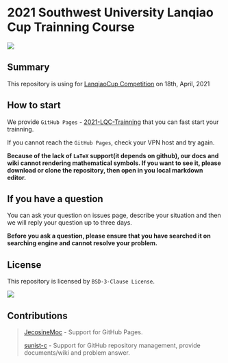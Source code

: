 <!--
 * @Author: Sunist Chan
 * @Date: 2021-03-29 03:45:28
 * @LastEditTime: 2021-04-06 08:16:50
 * @LastEditors: Sunist Chan
 * @Description: 
 * @FilePath: /2021-LQC-Trainning/README.md
-->

# 2021 Southwest University Lanqiao Cup Trainning Course #

<div aligned="center"><img src="https://sc-cos-1258290809.cos.ap-guangzhou.myqcloud.com/oj/SWU-ACMLab-0.png"/></div>

## Summary ##

This repository is using for [LanqiaoCup Competition](https://dasai.lanqiao.cn) on 18th, April, 2021

## How to start ##

We provide `GitHub Pages` - [2021-LQC-Trainning](https://swu-acm-lab.github.io/2021-LQC-Trainning) that you can fast start your trainning.

If you cannot reach the `GitHub Pages`, check your VPN host and try again.

**Because of the lack of `LaTeX` support(it depends on github), our docs and wiki cannot rendering mathematical symbols. If you want to see it, please download or clone the repository, then open in you local markdown editor.**

## If you have a question ##

You can ask your question on issues page, describe your situation and then we will reply your question up to three days.

**Before you ask a question, please ensure that you have searched it on searching engine and cannot resolve your problem.**

## License ##

This repository is licensed by `BSD-3-Clause License`.

<div aligned="center"><img src = "https://upload.wikimedia.org/wikipedia/commons/d/d5/License_icon-bsd-88x31.svg" /></div>

## Contributions ##

> [JecosineMoc](https://github.com/Jecosine) - Support for GitHub Pages.
> 
> [sunist-c](https://github.com/sunist-c) - Support for GitHub repository management, provide documents/wiki and problem answer.
